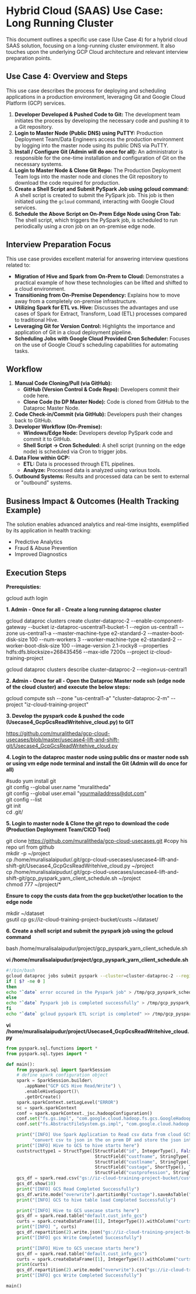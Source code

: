 # Hybrid Cloud (SAAS) Use Case: Long Running Cluster

This document outlines a specific use case (Use Case 4) for a hybrid cloud SAAS solution, focusing on a long-running cluster environment. It also touches upon the underlying GCP Cloud architecture and relevant interview preparation points.

## Use Case 4: Overview and Steps

This use case describes the process for deploying and scheduling applications in a production environment, leveraging Git and Google Cloud Platform (GCP) services.

1.  **Developer Developed & Pushed Code to Git:** The development team initiates the process by developing the necessary code and pushing it to a Git repository.
2.  **Login to Master Node (Public DNS) using PuTTY:** Production Deployment Team/Data Engineers access the production environment by logging into the master node using its public DNS via PuTTY.
3.  **Install / Configure Git (Admin will do once for all):** An administrator is responsible for the one-time installation and configuration of Git on the necessary systems.
4.  **Login to Master Node & Clone Git Repo:** The Production Deployment Team logs into the master node and clones the Git repository to download the code required for production.
5.  **Create a Shell Script and Submit PySpark Job using gcloud command:** A shell script is created to submit the PySpark job. This job is then initiated using the `gcloud` command, interacting with Google Cloud services.
6.  **Schedule the Above Script on On-Prem Edge Node using Cron Tab:** The shell script, which triggers the PySpark job, is scheduled to run periodically using a cron job on an on-premise edge node.

## Interview Preparation Focus

This use case provides excellent material for answering interview questions related to:

* **Migration of Hive and Spark from On-Prem to Cloud:** Demonstrates a practical example of how these technologies can be lifted and shifted to a cloud environment.
* **Transitioning from On-Premise Dependency:** Explains how to move away from a completely on-premise infrastructure.
* **Utilizing Spark for ETL vs. Hive:** Discusses the advantages and use cases of Spark for Extract, Transform, Load (ETL) processes compared to traditional Hive.
* **Leveraging Git for Version Control:** Highlights the importance and application of Git in a cloud deployment pipeline.
* **Scheduling Jobs with Google Cloud Provided Cron Scheduler:** Focuses on the use of Google Cloud's scheduling capabilities for automating tasks.


## Workflow

1.  **Manual Code Cloning/Pull (via GitHub):**
    * **GitHub (Version Control & Code Repo):** Developers commit their code here.
    * **Clone Code (to DP Master Node):** Code is cloned from GitHub to the Dataproc Master Node.
2.  **Code Check-in/Commit (via GitHub):** Developers push their changes back to GitHub.
3.  **Developer Workflow (On-Premise):**
    * **Windows/Edge Node:** Developers develop PySpark code and commit it to GitHub.
    * **Shell Script -> Cron Scheduled:** A shell script (running on the edge node) is scheduled via Cron to trigger jobs.
4.  **Data Flow within GCP:**
    * **ETL:** Data is processed through ETL pipelines.
    * **Analyze:** Processed data is analyzed using various tools.
5.  **Outbound Systems:** Results and processed data can be sent to external or "outbound" systems.

## Business Impact & Outcomes (Health Tracking Example)

The solution enables advanced analytics and real-time insights, exemplified by its application in health tracking:

* Predictive Analytics
* Fraud & Abuse Prevention
* Improved Diagnostics

## Execution Steps

**Prerequisties:**

gcloud auth login

**1. Admin - Once for all - Create a long running dataproc cluster**

gcloud dataproc clusters create cluster-dataproc-2 --enable-component-gateway --bucket iz-dataproc-uscentral1-bucket-1 --region us-central1 --zone us-central1-a --master-machine-type e2-standard-2 --master-boot-disk-size 100 --num-workers 3 --worker-machine-type e2-standard-2 --worker-boot-disk-size 100 --image-version 2.1-rocky8 --properties hdfs:dfs.blocksize=268435456 --max-idle 7200s --project iz-cloud-training-project 

gcloud dataproc clusters describe cluster-dataproc-2 --region=us-central1


**2. Admin - Once for all - Open the Dataproc Master node ssh (edge node of the cloud cluster) and execute the below steps:**

gcloud compute ssh --zone "us-central1-a" "cluster-dataproc-2-m" --project "iz-cloud-training-project"  


**3. Develop the pyspark code & pushed the code (Usecase4_GcpGcsReadWritehive_cloud.py) to GIT**  

https://github.com/muralitheda/gcp-cloud-usecases/blob/master/usecase4-lift-and-shift-git/Usecase4_GcpGcsReadWritehive_cloud.py  

**4.  Login to the dataproc master node using public dns or master node ssh or using vm edge node terminal and install the Git (Admin will do once for all)**  

#sudo yum install git  
git config --global user.name "muralitheda"  
git config --global user.email "yourmailaddress@dot.com"  
git config --list  
git init  
cd .git/  

**5. Login to master node & Clone the git repo to download the code (Production Deployment Team/CICD Tool)**  

git clone https://github.com/muralitheda/gcp-cloud-usecases.git #copy his repo url from github  
mkdir -p ~/project  
cp /home/muralisalaipudur/.git/gcp-cloud-usecases/usecase4-lift-and-shift-git/Usecase4_GcpGcsReadWritehive_cloud.py ~/project  
cp /home/muralisalaipudur/.git/gcp-cloud-usecases/usecase4-lift-and-shift-git/gcp_pyspark_yarn_client_schedule.sh ~/project  
chmod 777 ~/project/*  

**Ensure to copy the custs data from the gcp bucket/other location to the edge node**  

mkdir ~/dataset  
gsutil cp gs://iz-cloud-training-project-bucket/custs ~/dataset/    

**6. Create a shell script and submit the pyspark job using the gcloud command**

bash /home/muralisalaipudur/project/gcp_pyspark_yarn_client_schedule.sh  

**vi /home/muralisalaipudur/project/gcp_pyspark_yarn_client_schedule.sh**
```bash
#!/bin/bash
gcloud dataproc jobs submit pyspark --cluster=cluster-dataproc-2 --region=us-central1 --properties="spark.driver.memory=2g","spark.executor.memory=2g","spark.executor.instances=4","spark.executor.cores=2","spark.submit.deployMode=client","spark.sql.shuffle.partitions=10","spark.shuffle.spill.compress=true" /home/muralisalaipudur/.git/gcp-cloud-usecases/usecase4-lift-and-shift-git/Usecase4_GcpGcsReadWritehive_cloud.py  
if [ $? -ne 0 ]  
then  
echo "`date` error occured in the Pyspark job" > /tmp/gcp_pyspark_schedule.log  
else  
echo "`date` Pyspark job is completed successfully" > /tmp/gcp_pyspark_schedule.log  
fi  
echo "`date` gcloud pyspark ETL script is completed" >> /tmp/gcp_pyspark_schedule.log  
```

**vi /home/muralisalaipudur/project/Usecase4_GcpGcsReadWritehive_cloud.py**    

```python
from pyspark.sql.functions import *
from pyspark.sql.types import *

def main():
    from pyspark.sql import SparkSession
    # define spark configuration object
    spark = SparkSession.builder\
       .appName("GCP GCS Hive Read/Write") \
       .enableHiveSupport()\
       .getOrCreate()
    spark.sparkContext.setLogLevel("ERROR")
    sc = spark.sparkContext
    conf = spark.sparkContext._jsc.hadoopConfiguration()
    conf.set("fs.gs.impl", "com.google.cloud.hadoop.fs.gcs.GoogleHadoopFileSystem")
    conf.set("fs.AbstractFileSystem.gs.impl", "com.google.cloud.hadoop.fs.gcs.GoogleHadoopFS")

    print("[INFO] Use Spark Application to Read csv data from cloud GCS and get a DF created with the GCS data in the on prem, "
          "convert csv to json in the on prem DF and store the json into new cloud GCS location")
    print("[INFO] Hive to GCS to hive starts here")
    custstructtype1 = StructType([StructField("id", IntegerType(), False),
                                  StructField("custfname", StringType(), False),
                                  StructField("custlname", StringType(), True),
                                  StructField("custage", ShortType(), True),
                                  StructField("custprofession", StringType(), True)])
    gcs_df = spark.read.csv("gs://iz-cloud-training-project-bucket/custs", mode='dropmalformed', schema=custstructtype1)
    gcs_df.show(10)
    print("[INFO] GCS Read Completed Successfully")
    gcs_df.write.mode("overwrite").partitionBy("custage").saveAsTable("default.cust_info_gcs")
    print("[INFO] GCS to hive table load Completed Successfully")

    print("[INFO] Hive to GCS usecase starts here")
    gcs_df = spark.read.table("default.cust_info_gcs")
    curts = spark.createDataFrame([1], IntegerType()).withColumn("curts", current_timestamp()).select(date_format(col("curts"), "yyyyMMddHHmmSS")).first()[0]
    print("[INFO] ", curts)
    gcs_df.repartition(2).write.json("gs://iz-cloud-training-project-bucket/usecase4/cust_output_json_" + curts)
    print("[INFO] gcs Write Completed Successfully")

    print("[INFO] Hive to GCS usecase starts here")
    gcs_df = spark.read.table("default.cust_info_gcs")
    curts = spark.createDataFrame([1], IntegerType()).withColumn("curts", current_timestamp()).select(date_format(col("curts"), "yyyyMMddHHmmSS")).first()[0]
    print(curts)
    gcs_df.repartition(2).write.mode("overwrite").csv("gs://iz-cloud-training-project-bucket/usecase4/cust_csv")
    print("[INFO] gcs Write Completed Successfully")

main()
```
